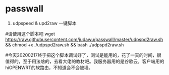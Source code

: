 # passwall

1. udpspeed & upd2raw 一键脚本

#请使用这个脚本吧
wget https://raw.githubusercontent.com/judawu/passwall/master/udpspd2raw.sh && chmod +x ./udpspd2raw.sh && bash ./udpspd2raw.sh

#今天20200217终于把这个脚本调试好了，测试是能用的，花了一天的时间，很值得的，至于用法啥的，去看大佬的教材吧。我服务器用的是谷歌云，客户端用的hiOPENWRT的软路由，不知道会不会被墙。
